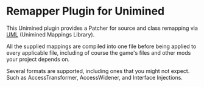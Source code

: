 # Remapper Plugin for Unimined

This Unimined plugin provides a Patcher for source and class remapping
via [UML] (Unimined Mappings Library).

All the supplied mappings are compiled into one file before being applied to every applicable file,
including of course the game's files and other mods your project depends on.

Several formats are supported, including ones that you might not expect.
Such as AccessTransformer, AccessWidener, and Interface Injections.

[UML]:https://github.com/Unimined/UniminedMappingsLibrary
